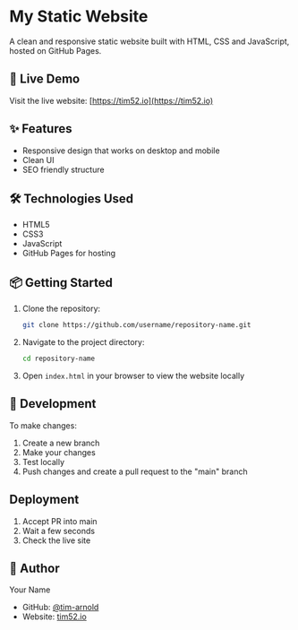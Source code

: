 # My Static Website

A clean and responsive static website built with HTML, CSS and JavaScript, hosted on GitHub Pages.

## 🚀 Live Demo

Visit the live website: [https://tim52.io](https://tim52.io)

## ✨ Features

- Responsive design that works on desktop and mobile
- Clean UI
- SEO friendly structure

## 🛠️ Technologies Used

- HTML5
- CSS3
- JavaScript
- GitHub Pages for hosting

## 📦 Getting Started

1. Clone the repository:
   ```sh
   git clone https://github.com/username/repository-name.git
   ```

2. Navigate to the project directory:
   ```sh
   cd repository-name
   ```
3. Open `index.html` in your browser to view the website locally

## 🔧 Development

To make changes:

1. Create a new branch
2. Make your changes
3. Test locally
4. Push changes and create a pull request to the "main" branch

## Deployment
1. Accept PR into main
2. Wait a few seconds
3. Check the live site

## 👤 Author

Your Name
- GitHub: [@tim-arnold](https://github.com/tim-arnold)
- Website: [tim52.io](https://tim52.io)
